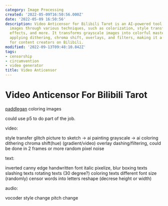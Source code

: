 ```yaml
---
category: Image Processing
created: '2022-05-09T16:50:56.000Z'
date: '2022-05-09 16:50:56'
description: Video Anticensor for Bilibili Tarot is an AI-powered tool that enhances
  images through various techniques, such as colorization, style transfer, glitch
  effects, and more. It transforms grayscale images into colorful masterpieces by
  applying dithering, chroma shift, overlays, and filters, making it a versatile solution
  for content creators on Bilibili.
modified: '2022-09-13T09:48:10.842Z'
tags:
- censorship
- circumvention
- video generator
title: Video Anticensor
---
```


# Video Anticensor For Bilibili Tarot

[paddlegan](https://aistudio.baidu.com/aistudio/projectdetail/1161285?channelType=0&channel=0) coloring images

could use p5 to do part of the job.

video:

style transfer
glitch
picture to sketch -> ai painting
grayscale -> ai coloring
dithering
chroma shift(hue)
(gradient/video) overlay
dashing/filtering, could be done in 2 frames or more
random pixel noise

text:

inverted canny edge
handwritten font
italic
pixelize, blur
boxing texts
slashing texts
rotating texts (30 degree?)
coloring texts
different font size
(randomly) censor words into letters
reshape (decrese height or width)

audio:

vocoder
style change
pitch change
